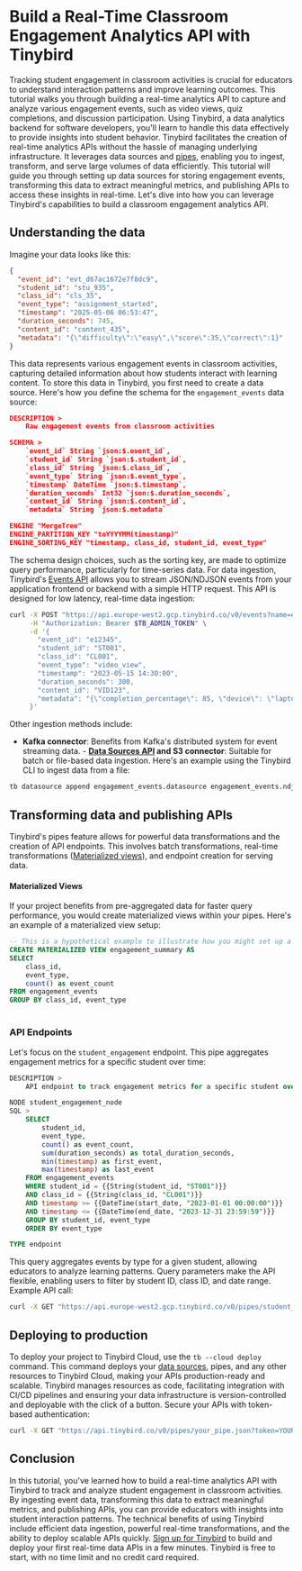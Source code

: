 # Build a Real-Time Classroom Engagement Analytics API with Tinybird

Tracking student engagement in classroom activities is crucial for educators to understand interaction patterns and improve learning outcomes. This tutorial walks you through building a real-time analytics API to capture and analyze various engagement events, such as video views, quiz completions, and discussion participation. Using Tinybird, a data analytics backend for software developers, you'll learn to handle this data effectively to provide insights into student behavior. Tinybird facilitates the creation of real-time analytics APIs without the hassle of managing underlying infrastructure. It leverages data sources and [pipes](https://www.tinybird.co/docs/forward/work-with-data/pipes?utm_source=DEV&utm_campaign=tb+create+--prompt+DEV), enabling you to ingest, transform, and serve large volumes of data efficiently. This tutorial will guide you through setting up data sources for storing engagement events, transforming this data to extract meaningful metrics, and publishing APIs to access these insights in real-time. Let's dive into how you can leverage Tinybird's capabilities to build a classroom engagement analytics API. 

## Understanding the data

Imagine your data looks like this:

```json
{
  "event_id": "evt_d67ac1672e7f8dc9",
  "student_id": "stu_935",
  "class_id": "cls_35",
  "event_type": "assignment_started",
  "timestamp": "2025-05-06 06:53:47",
  "duration_seconds": 745,
  "content_id": "content_435",
  "metadata": "{\"difficulty\":\"easy\",\"score\":35,\"correct\":1}"
}
```

This data represents various engagement events in classroom activities, capturing detailed information about how students interact with learning content. To store this data in Tinybird, you first need to create a data source. Here's how you define the schema for the `engagement_events` data source:

```json
DESCRIPTION >
    Raw engagement events from classroom activities

SCHEMA >
    `event_id` String `json:$.event_id`,
    `student_id` String `json:$.student_id`,
    `class_id` String `json:$.class_id`,
    `event_type` String `json:$.event_type`,
    `timestamp` DateTime `json:$.timestamp`,
    `duration_seconds` Int32 `json:$.duration_seconds`,
    `content_id` String `json:$.content_id`,
    `metadata` String `json:$.metadata`

ENGINE "MergeTree"
ENGINE_PARTITION_KEY "toYYYYMM(timestamp)"
ENGINE_SORTING_KEY "timestamp, class_id, student_id, event_type"
```

The schema design choices, such as the sorting key, are made to optimize query performance, particularly for time-series data. For data ingestion, Tinybird's [Events API](https://www.tinybird.co/docs/forward/get-data-in/events-api?utm_source=DEV&utm_campaign=tb+create+--prompt+DEV) allows you to stream JSON/NDJSON events from your application frontend or backend with a simple HTTP request. This API is designed for low latency, real-time data ingestion:

```bash
curl -X POST "https://api.europe-west2.gcp.tinybird.co/v0/events?name=engagement_events&utm_source=DEV&utm_campaign=tb+create+--prompt+DEV" \
     -H "Authorization: Bearer $TB_ADMIN_TOKEN" \
     -d '{
       "event_id": "e12345",
       "student_id": "ST001",
       "class_id": "CL001",
       "event_type": "video_view",
       "timestamp": "2023-05-15 14:30:00",
       "duration_seconds": 300,
       "content_id": "VID123",
       "metadata": "{\"completion_percentage\": 85, \"device\": \"laptop\"}"
     }'
```

Other ingestion methods include:
- **Kafka connector**: Benefits from Kafka's distributed system for event streaming data. - **[Data Sources API](https://www.tinybird.co/docs/api-reference/datasource-api?utm_source=DEV&utm_campaign=tb+create+--prompt+DEV) and S3 connector**: Suitable for batch or file-based data ingestion. Here's an example using the Tinybird CLI to ingest data from a file:

```bash
tb datasource append engagement_events.datasource engagement_events.ndjson
```


## Transforming data and publishing APIs

Tinybird's pipes feature allows for powerful data transformations and the creation of API endpoints. This involves batch transformations, real-time transformations ([Materialized views](https://www.tinybird.co/docs/forward/work-with-data/optimize/materialized-views?utm_source=DEV&utm_campaign=tb+create+--prompt+DEV)), and endpoint creation for serving data. 

#### Materialized Views

If your project benefits from pre-aggregated data for faster query performance, you would create materialized views within your pipes. Here's an example of a materialized view setup:

```sql
-- This is a hypothetical example to illustrate how you might set up a materialized view in Tinybird
CREATE MATERIALIZED VIEW engagement_summary AS
SELECT 
    class_id,
    event_type,
    count() as event_count
FROM engagement_events
GROUP BY class_id, event_type
```


#

### API Endpoints

Let's focus on the `student_engagement` endpoint. This pipe aggregates engagement metrics for a specific student over time:

```sql
DESCRIPTION >
    API endpoint to track engagement metrics for a specific student over time

NODE student_engagement_node
SQL >
    SELECT 
        student_id,
        event_type,
        count() as event_count,
        sum(duration_seconds) as total_duration_seconds,
        min(timestamp) as first_event,
        max(timestamp) as last_event
    FROM engagement_events
    WHERE student_id = {{String(student_id, "ST001")}}
    AND class_id = {{String(class_id, "CL001")}}
    AND timestamp >= {{DateTime(start_date, "2023-01-01 00:00:00")}}
    AND timestamp <= {{DateTime(end_date, "2023-12-31 23:59:59")}}
    GROUP BY student_id, event_type
    ORDER BY event_type

TYPE endpoint
```

This query aggregates events by type for a given student, allowing educators to analyze learning patterns. Query parameters make the API flexible, enabling users to filter by student ID, class ID, and date range. Example API call:

```bash
curl -X GET "https://api.europe-west2.gcp.tinybird.co/v0/pipes/student_engagement.json?token=%24TB_ADMIN_TOKEN&student_id=ST001&class_id=CL001&start_date=2023-01-01+00%3A00%3A00&end_date=2023-12-31+23%3A59%3A59&utm_source=DEV&utm_campaign=tb+create+--prompt+DEV"
```


## Deploying to production

To deploy your project to Tinybird Cloud, use the `tb --cloud deploy` command. This command deploys your [data sources](https://www.tinybird.co/docs/forward/get-data-in/data-sources?utm_source=DEV&utm_campaign=tb+create+--prompt+DEV), pipes, and any other resources to Tinybird Cloud, making your APIs production-ready and scalable. Tinybird manages resources as code, facilitating integration with CI/CD pipelines and ensuring your data infrastructure is version-controlled and deployable with the click of a button. Secure your APIs with token-based authentication:

```bash
curl -X GET "https://api.tinybird.co/v0/pipes/your_pipe.json?token=YOUR_TOKEN&utm_source=DEV&utm_campaign=tb+create+--prompt+DEV"
```


## Conclusion

In this tutorial, you've learned how to build a real-time analytics API with Tinybird to track and analyze student engagement in classroom activities. By ingesting event data, transforming this data to extract meaningful metrics, and publishing APIs, you can provide educators with insights into student interaction patterns. The technical benefits of using Tinybird include efficient data ingestion, powerful real-time transformations, and the ability to deploy scalable APIs quickly. [Sign up for Tinybird](https://cloud.tinybird.co/signup?utm_source=DEV&utm_campaign=tb+create+--prompt+DEV) to build and deploy your first real-time data APIs in a few minutes. Tinybird is free to start, with no time limit and no credit card required.